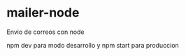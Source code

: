 # mailer-node
Envio de correos con node

npm dev para modo desarrollo 
y 
npm start para produccion
